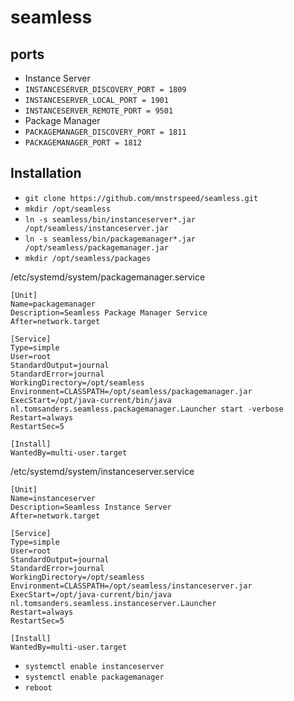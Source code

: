 seamless
========

ports
-----
* Instance Server
 * ``INSTANCESERVER_DISCOVERY_PORT = 1809``
 * ``INSTANCESERVER_LOCAL_PORT = 1901``
 * ``INSTANCESERVER_REMOTE_PORT = 9501``
* Package Manager
 * ``PACKAGEMANAGER_DISCOVERY_PORT = 1811``
 * ``PACKAGEMANAGER_PORT = 1812``

Installation
------------
* ``git clone https://github.com/mnstrspeed/seamless.git``
* ``mkdir /opt/seamless``
* ``ln -s seamless/bin/instanceserver*.jar /opt/seamless/instanceserver.jar``
* ``ln -s seamless/bin/packagemanager*.jar /opt/seamless/packagemanager.jar``
* ``mkdir /opt/seamless/packages``

/etc/systemd/system/packagemanager.service
```
[Unit]
Name=packagemanager
Description=Seamless Package Manager Service
After=network.target

[Service]
Type=simple
User=root
StandardOutput=journal
StandardError=journal
WorkingDirectory=/opt/seamless
Environment=CLASSPATH=/opt/seamless/packagemanager.jar
ExecStart=/opt/java-current/bin/java nl.tomsanders.seamless.packagemanager.Launcher start -verbose
Restart=always
RestartSec=5

[Install]
WantedBy=multi-user.target
```
/etc/systemd/system/instanceserver.service
```
[Unit]
Name=instanceserver
Description=Seamless Instance Server
After=network.target

[Service]
Type=simple
User=root
StandardOutput=journal
StandardError=journal
WorkingDirectory=/opt/seamless
Environment=CLASSPATH=/opt/seamless/instanceserver.jar
ExecStart=/opt/java-current/bin/java nl.tomsanders.seamless.instanceserver.Launcher
Restart=always
RestartSec=5

[Install]
WantedBy=multi-user.target
```

* ``systemctl enable instanceserver``
* ``systemctl enable packagemanager``
* ``reboot``

